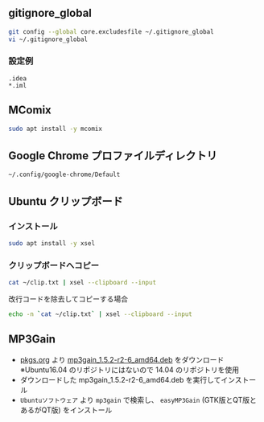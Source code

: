 ## gitignore_global
```bash
git config --global core.excludesfile ~/.gitignore_global
vi ~/.gitignore_global
```
### 設定例
```
.idea
*.iml
```

## MComix
```bash
sudo apt install -y mcomix
```

## Google Chrome プロファイルディレクトリ
```
~/.config/google-chrome/Default
```

## Ubuntu クリップボード
### インストール
```bash
sudo apt install -y xsel
```
### クリップボードへコピー
```bash
cat ~/clip.txt | xsel --clipboard --input
```
改行コードを除去してコピーする場合
```bash
echo -n `cat ~/clip.txt` | xsel --clipboard --input
```

## MP3Gain
* [pkgs.org](https://ubuntu.pkgs.org/14.04/ubuntu-universe-amd64/mp3gain_1.5.2-r2-6_amd64.deb.html)  より [mp3gain_1.5.2-r2-6_amd64.deb](http://archive.ubuntu.com/ubuntu/pool/universe/m/mp3gain/mp3gain_1.5.2-r2-6_amd64.deb) をダウンロード  
※Ubuntu16.04 のリポジトリにはないので 14.04 のリポジトリを使用
* ダウンロードした mp3gain_1.5.2-r2-6_amd64.deb を実行してインストール
* `Ubuntuソフトウェア` より `mp3gain` で検索し、 `easyMP3Gain` (GTK版とQT版とあるがQT版) をインストール
